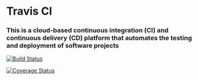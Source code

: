 # Travis CI 
### This is a cloud-based continuous integration (CI) and continuous delivery (CD) platform that automates the testing and deployment of software projects

[![Build Status](https://app.travis-ci.com/adityanagdekar/swe1-app.svg?branch=main)](https://app.travis-ci.com/adityanagdekar/swe1-app)

[![Coverage Status](https://coveralls.io/repos/github/adityanagdekar/swe1-app/badge.svg?branch=main)](https://coveralls.io/github/adityanagdekar/swe1-app?branch=main)